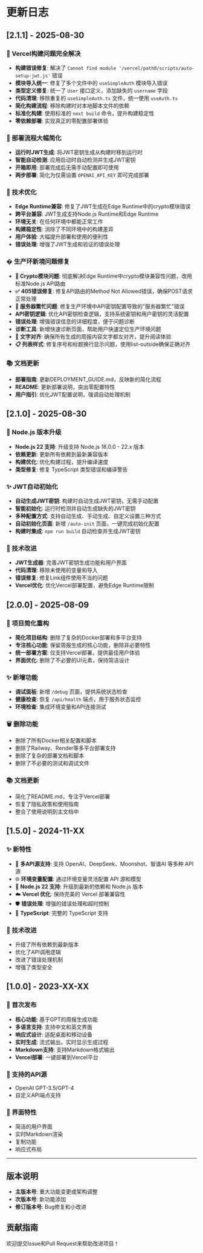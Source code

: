 # 更新日志

## [2.1.1] - 2025-08-30

### 🎉 Vercel构建问题完全解决
- **构建错误修复**: 解决了 `Cannot find module '/vercel/path0/scripts/auto-setup-jwt.js'` 错误
- **模块导入统一**: 修复了多个文件中的 `useSimpleAuth` 模块导入错误
- **类型定义修复**: 统一了 `User` 接口定义，添加缺失的 `username` 字段
- **代码清理**: 移除重复的 `useSimpleAuth.ts` 文件，统一使用 `useAuth.ts`
- **简化构建流程**: 移除构建时对本地脚本文件的依赖
- **标准化构建**: 使用标准的 `next build` 命令，提升构建稳定性
- **零依赖部署**: 实现真正的零配置部署体验

### 🚀 部署流程大幅简化
- **运行时JWT生成**: 将JWT密钥生成从构建时移到运行时
- **智能自动检测**: 应用启动时自动检测并生成JWT密钥
- **开箱即用**: 部署完成后无需手动配置即可使用
- **两步部署**: 简化为仅需设置 `OPENAI_API_KEY` 即可完成部署

### 🔧 技术优化
- **Edge Runtime兼容**: 修复了JWT生成在Edge Runtime中的crypto模块错误
- **跨平台兼容**: JWT生成支持Node.js Runtime和Edge Runtime
- **环境无关**: 在任何环境中都能正常工作
- **构建稳定性**: 消除了不同环境中的构建差异
- **用户体验**: 大幅提升部署和使用的便利性
- **错误处理**: 增强了JWT生成和验证的错误处理

### � 生产环新境问题修复
- **🔧 Crypto模块问题**: 彻底解决Edge Runtime中crypto模块兼容性问题，改用标准Node.js API路由
- **✅ 405错误修复**: 修复API路由的Method Not Allowed错误，确保POST请求正常处理
- **🔑 服务器繁忙问题**: 修复生产环境中API密钥配置导致的"服务器繁忙"错误
- **API密钥逻辑**: 优化API密钥检查逻辑，支持系统密钥和用户密钥的灵活配置
- **错误处理**: 增强错误信息的详细程度，便于问题诊断
- **诊断工具**: 新增快速诊断页面，帮助用户快速定位生产环境问题
- **📝 文字对齐**: 确保所有生成的周报内容文字都左对齐，提升阅读体验
- **📋 列表样式**: 修复序号和标题换行显示问题，使用list-outside确保正确对齐

### 📚 文档更新
- **部署指南**: 更新DEPLOYMENT_GUIDE.md，反映新的简化流程
- **README**: 更新部署说明，突出零配置特性
- **用户指引**: 优化JWT配置说明，强调自动处理机制

## [2.1.0] - 2025-08-30

### 🚀 Node.js 版本升级
- **Node.js 22 支持**: 升级支持 Node.js 18.0.0 - 22.x 版本
- **依赖更新**: 更新所有依赖到最新兼容版本
- **构建优化**: 优化构建过程，提升编译速度
- **类型修复**: 修复 TypeScript 类型错误和编译警告

### ✨ JWT自动初始化
- **自动生成JWT密钥**: 构建时自动生成JWT密钥，无需手动配置
- **智能初始化**: 运行时检测并自动生成缺失的JWT密钥
- **多种配置方式**: 支持自动生成、手动生成、自定义设置三种方式
- **自动初始化页面**: 新增 `/auto-init` 页面，一键完成初始化配置
- **构建时集成**: `npm run build` 自动检查并生成JWT密钥

### 🔧 技术改进
- **JWT生成器**: 完善JWT密钥生成功能和用户界面
- **代码清理**: 移除未使用的变量和导入
- **错误修复**: 修复Link组件使用不当的问题
- **Vercel优化**: 优化Vercel部署配置，避免Edge Runtime限制

## [2.0.0] - 2025-08-09

### 🎯 项目简化重构
- **简化项目结构**: 删除了复杂的Docker部署和多平台支持
- **专注核心功能**: 保留周报生成的核心功能，删除非必要特性
- **统一部署方案**: 仅支持Vercel部署，提供最佳用户体验
- **界面优化**: 删除了不必要的UI元素，保持简洁设计

### ✨ 新增功能
- **调试面板**: 新增 `/debug` 页面，提供系统状态检查
- **健康检查**: 恢复 `/api/health` 端点，用于服务状态监控
- **环境检查**: 集成环境变量和API连接测试

### 🗑️ 删除功能
- 删除了所有Docker相关配置和脚本
- 删除了Railway、Render等多平台部署支持
- 删除了复杂的部署文档和脚本
- 删除了不必要的测试和调试文件

### 📚 文档更新
- 简化了README.md，专注于Vercel部署
- 恢复了隐私政策和使用指南
- 整合了使用说明到主文档中

## [1.5.0] - 2024-11-XX

### ✨ 新特性
- 🔄 **多API源支持**: 支持 OpenAI、DeepSeek、Moonshot、智谱AI 等多种 API 源
- 🌐 **环境变量配置**: 通过环境变量灵活配置 API 源和模型
- 🚀 **Node.js 22 支持**: 升级到最新的依赖和 Node.js 版本
- ☁️ **Vercel 优化**: 保持完美的 Vercel 部署兼容性
- 🛡️ **错误处理**: 增强的错误处理和超时控制
- 📝 **TypeScript**: 完整的 TypeScript 支持

### 🔧 技术改进
- 升级了所有依赖到最新版本
- 优化了API调用逻辑
- 改进了错误处理机制
- 增强了类型安全

## [1.0.0] - 2023-XX-XX

### 🎉 首次发布
- **核心功能**: 基于GPT的周报生成功能
- **多语言支持**: 支持中文和英文界面
- **响应式设计**: 适配桌面和移动设备
- **实时生成**: 流式输出，实时显示生成过程
- **Markdown支持**: 支持Markdown格式输出
- **Vercel部署**: 一键部署到Vercel平台

### 🔧 支持的API源
- OpenAI GPT-3.5/GPT-4
- 自定义API端点支持

### 📱 界面特性
- 简洁的用户界面
- 实时Markdown渲染
- 复制功能
- 响应式布局

---

## 版本说明

- **主版本号**: 重大功能变更或架构调整
- **次版本号**: 新功能添加
- **修订版本号**: Bug修复和小改进

## 贡献指南

欢迎提交Issue和Pull Request来帮助改进项目！